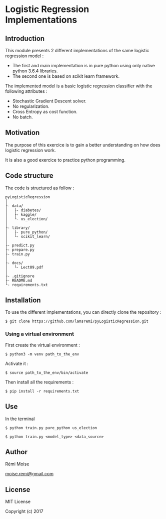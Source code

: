# Logistic Regression Implementations


## Introduction

This module presents 2 different implementations of the same logistic regression model :
* The first and main implementation is in pure python using only native python 3.6.4 libraries.
* The second one is based on scikit learn framework.

The implemented model is a basic logistic regression classifier with the following attributes :
* Stochastic Gradient Descent solver.
* No regularization.
* Cross Entropy as cost function.
* No batch.


## Motivation

The purpose of this exercice is to gain a better understanding on how does logistic regression work.

It is also a good exercice to practice python programming.

## Code structure

The code is structured as follow :

```
pyLogisticRegression
│
├- data/
│   ├- diabetes/
│   ├- kaggle/
│   └- us_election/
│
├- library/
│   ├- pure_python/
│   └- scikit_learn/
│
├- predict.py
├- prepare.py
├- train.py
│
├- docs/
│   └- Lect09.pdf
│
├- .gitignore
├- README.md
└- requirements.txt
```

## Installation

To use the different implementations, you can directly clone the repository :

```
$ git clone https://github.com/lamsremi/pyLogisticRegression.git
```

### Using a virtual environment

First create the virtual environment :

```
$ python3 -m venv path_to_the_env
```

Activate it :

```
$ source path_to_the_env/bin/activate
```

Then install all the requirements :

```
$ pip install -r requirements.txt
```

## Use

In the terminal

```
$ python train.py pure_python us_election
```
```
$ python train.py <model_type> <data_source>
```


## Author

Rémi Moise

moise.remi@gmail.com

## License

MIT License

Copyright (c) 2017